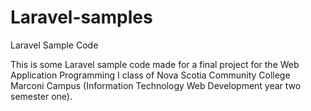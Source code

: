 # Laravel-samples
Laravel Sample Code

This is some Laravel sample code made for a final project for the Web Application Programming I class of Nova Scotia Community College Marconi Campus (Information Technology Web Development year two semester one). 
